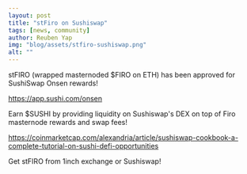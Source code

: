 ```yaml
---
layout: post
title: "stFiro on Sushiswap"
tags: [news, community]
author: Reuben Yap
img: "blog/assets/stfiro-sushiswap.png"
alt: ""
---
```


stFIRO (wrapped masternoded $FIRO on ETH) has been approved for SushiSwap Onsen rewards!

https://app.sushi.com/onsen

Earn $SUSHI by providing liquidity on Sushiswap's DEX on top of Firo masternode rewards and swap fees!

https://coinmarketcap.com/alexandria/article/sushiswap-cookbook-a-complete-tutorial-on-sushi-defi-opportunities

Get stFIRO from 1inch exchange or Sushiswap!

